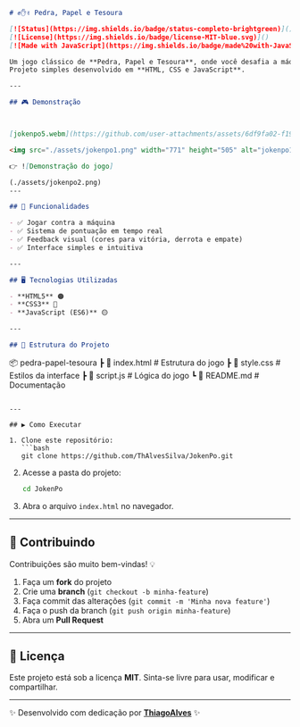 ```markdown
# ✊✋✌️ Pedra, Papel e Tesoura  

[![Status](https://img.shields.io/badge/status-completo-brightgreen)]()  
[![License](https://img.shields.io/badge/license-MIT-blue.svg)]()  
[![Made with JavaScript](https://img.shields.io/badge/made%20with-JavaScript-yellow)]()  

Um jogo clássico de **Pedra, Papel e Tesoura**, onde você desafia a máquina em rodadas divertidas.  
Projeto simples desenvolvido em **HTML, CSS e JavaScript**.  

---

## 🎮 Demonstração  



[jokenpo5.webm](https://github.com/user-attachments/assets/6df9fa02-f194-4315-92d4-252482059dbf)

<img src="./assets/jokenpo1.png" width="771" height="505" alt="jokenpo1.png" />

👉 ![Demonstração do jogo]

(./assets/jokenpo2.png)
---

## 🚀 Funcionalidades  

- ✅ Jogar contra a máquina  
- ✅ Sistema de pontuação em tempo real  
- ✅ Feedback visual (cores para vitória, derrota e empate)  
- ✅ Interface simples e intuitiva  

---

## 🖥️ Tecnologias Utilizadas  

- **HTML5** 🟠  
- **CSS3** 🔵  
- **JavaScript (ES6)** 🟡  

---

## 📂 Estrutura do Projeto  

```

📦 pedra-papel-tesoura
┣ 📜 index.html      # Estrutura do jogo
┣ 📜 style.css       # Estilos da interface
┣ 📜 script.js       # Lógica do jogo
┗ 📜 README.md       # Documentação

````

---

## ▶️ Como Executar  

1. Clone este repositório:  
   ```bash
   git clone https://github.com/ThAlvesSilva/JokenPo.git
````

2. Acesse a pasta do projeto:

   ```bash
   cd JokenPo
   ```
3. Abra o arquivo `index.html` no navegador.

---

## 🤝 Contribuindo

Contribuições são muito bem-vindas! 💡

1. Faça um **fork** do projeto
2. Crie uma **branch** (`git checkout -b minha-feature`)
3. Faça commit das alterações (`git commit -m 'Minha nova feature'`)
4. Faça o push da branch (`git push origin minha-feature`)
5. Abra um **Pull Request**

---

## 📜 Licença

Este projeto está sob a licença **MIT**.
Sinta-se livre para usar, modificar e compartilhar.

---

✨ Desenvolvido com dedicação por **[ThiagoAlves](https://github.com/ThAlvesSilva)** ✨


